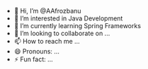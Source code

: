 - 👋 Hi, I’m @AAfrozbanu
- 👀 I’m interested in Java Development 
- 🌱 I’m currently learning Spring Frameworks
- 💞️ I’m looking to collaborate on ...
- 📫 How to reach me ...
- 😄 Pronouns: ...
- ⚡ Fun fact: ...

<!---
AAfrozbanu/AAfrozbanu is a ✨ special ✨ repository because its `README.md` (this file) appears on your GitHub profile.
You can click the Preview link to take a look at your changes.
--->
